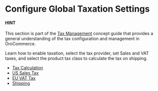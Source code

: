 <a id="configuration-guide-commerce-configuration-taxation"></a>

# Configure Global Taxation Settings

#### HINT
This section is part of the [Tax Management](../../../../../concept-guides/taxes/index.md#concept-guide-taxes) concept guide that provides a general understanding of the tax configuration and management in OroCommerce.

Learn how to enable taxation, select the tax provider, set Sales and VAT taxes, and select the product tax class to calculate the tax on shipping.

* [Tax Calculation](tax-calculation.md#user-guide-taxes-tax-configuration)
* [US Sales Tax](us-sales-tax.md#user-guide-taxes-us)
* [EU VAT Tax](eu-vat-tax.md#user-guide-taxes-eu)
* [Shipping](shipping-tax.md#sys-conf-commerce-taxation-shipping-tax)
